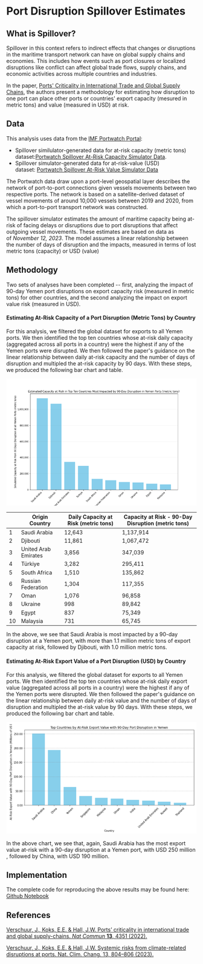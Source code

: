 # Port Disruption Spillover Estimates

## What is Spillover?

Spillover in this context refers to indirect effects that changes or disruptions in the maritime transport network can have on global supply chains and economies. This includes how events such as port closures or localized disruptions like conflict can affect global trade flows, supply chains, and economic activities across multiple countries and industries.

In the paper, [Ports' Criticality in International Trade and Global Supply Chains](https://doi.org/10.1038/s41467-022-32070-0), the authors present a methodology for estimating how disruption to one port can place other ports or countries' export capacity (mesured in metric tons) and value (measured in USD) at risk. 

## Data

This analysis uses data from the [IMF Portwatch Portal](https://portwatch.imf.org/):

- Spillover similulator-generated data for at-risk capacity (metric tons) dataset:[Portwatch Spillover At-Risk Capacity Simulator Data](https://portwatch-imf-dataviz.hub.arcgis.com/datasets/568ee4b957b84481b2af1592f9ad22dd/about).
- Spillover simulator-generated data for at-risk-value (USD) dataset: [Portwatch Spillover At-Risk Value Simulator Data](https://portwatch.imf.org/datasets/4257aafcbff6453688ee72be7207bd37/about)

The Portwatch data draw upon a port-level geospatial layer describes the network of port-to-port connections given vessels movements between two respective ports. The network is based on a satellite-derived dataset of vessel movements of around 10,000 vessels between 2019 and 2020, from which a port-to-port transport network was constructed.

The spillover simulator estimates the amount of maritime capacity being at-risk of facing delays or disruptions due to port disruptions that affect outgoing vessel movements. These estimates are based on data as of *November 12, 2023*. The model assumes a linear relationship between the number of days of disruption and the impacts, measured in terms of lost metric tons (capacity) or USD (value)

## Methodology

Two sets of analyses have been completed -- first, analyzing the impact of 90-day Yemen port disruptions on export capacity risk (measured in metric tons) for other countries, and the second analyzing the impact on export value risk (measured in USD).

#### Estimating At-Risk Capacity of a Port Disruption (Metric Tons) by Country

For this analysis, we filtered the global dataset for exports to all Yemen ports. We then identified the top ten countries whose at-risk daily capacity (aggregated across all ports in a country) were the highest if any of the Yemen ports were disrupted. We then followed the paper's guidance on the linear relationship between daily at-risk capacity and the number of days of disruption and multipled the at-risk capacity by 90 days. With these steps, we produced the following bar chart and table.

![](images/capacity.png)



|     | Origin Country       | Daily Capacity at Risk (metric tons) | Capacity at Risk - 90-Day Disruption (metric tons) |
| --- | -------------------- | ------------------------------------ | -------------------------------------------------- |
| 1   | Saudi Arabia         | 12,643                               | 1,137,914                                          |
| 2   | Djibouti             | 11,861                               | 1,067,472                                          |
| 3   | United Arab Emirates | 3,856                                | 347,039                                            |
| 4   | Türkiye              | 3,282                                | 295,411                                            |
| 5   | South Africa         | 1,510                                | 135,862                                            |
| 6   | Russian Federation   | 1,304                                | 117,355                                            |
| 7   | Oman                 | 1,076                                | 96,858                                             |
| 8   | Ukraine              | 998                                  | 89,842                                             |
| 9   | Egypt                | 837                                  | 75,349                                             |
| 10  | Malaysia             | 731                                  | 65,745                                             |

In the above, we see that Saudi Arabia is most impacted by a 90-day disruption at a Yemen port, with more than 1.1 million metric tons of export capacity at risk, followed by Djibouti, with 1.0 million metric tons. 



#### Estimating At-Risk Export Value of a Port Disruption (USD) by Country

For this analysis, we filtered the global dataset for exports to all Yemen ports. We then identified the top ten countries whose at-risk daily export value (aggregated across all ports in a country) were the highest if any of the Yemen ports were disrupted. We then followed the paper's guidance on the linear relationship between daily at-risk value and the number of days of disruption and multipled the at-risk value by 90 days. With these steps, we produced the following bar chart and table.

![](images/value.png)

In the above chart, we see that, again, Saudi Arabia has the most export value at-risk with a 90-day disruption at a Yemen port, with USD 250 million , followed by China, with USD 190 million. 

## Implementation

The complete code for reproducing the above results may be found here: [Github Notebook](https://github.com/datapartnership/red-sea-monitoring/blob/main/notebooks/spillage/spill.ipynb)

## References

[Verschuur, J., Koks, E.E. & Hall, J.W. Ports’ criticality in international trade and global supply-chains. *Nat Commun* **13**, 4351 (2022).](https://doi.org/10.1038/s41467-022-32070-0)

[Verschuur, J., Koks, E.E. & Hall, J.W. Systemic risks from climate-related disruptions at ports. Nat. Clim. Chang. 13, 804–806 (2023).](https://doi.org/10.1038/s41558-023-01754-w)
